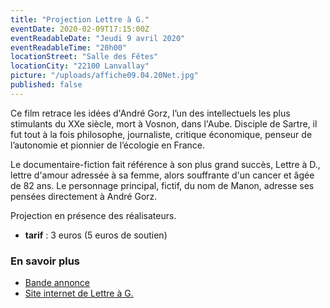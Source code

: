 ```yaml
---
title: "Projection Lettre à G."
eventDate: 2020-02-09T17:15:00Z
eventReadableDate: "Jeudi 9 avril 2020"
eventReadableTime: "20h00"
locationStreet: "Salle des Fêtes"
locationCity: "22100 Lanvallay"
picture: "/uploads/affiche09.04.20Net.jpg"
published: false
---
```


Ce film retrace les idées d'André Gorz, l’un des intellectuels les plus stimulants du XXe siècle, mort à Vosnon, dans l'Aube. Disciple de Sartre, il fut tout à la fois philosophe, journaliste, critique économique, penseur de l’autonomie et pionnier de l’écologie en France.

Le documentaire-fiction fait référence à son plus grand succès, Lettre à D., lettre d'amour adressée à sa femme, alors souffrante d'un cancer et âgée de 82 ans. Le personnage principal, fictif, du nom de Manon, adresse ses pensées directement à André Gorz.

Projection en présence des réalisateurs.

- **tarif** : 3 euros (5 euros de soutien)

### En savoir plus

- [Bande annonce](https://vimeo.com/33244454339)
- [Site internet de Lettre à G.](https://andregorz.fr/)


